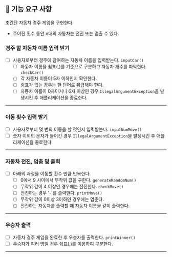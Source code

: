 ## 🚀 기능 요구 사항

초간단 자동차 경주 게임을 구현한다.

- 주어진 횟수 동안 n대의 자동차는 전진 또는 멈출 수 있다.

### 경주 할 자동차 이름 입력 받기
- [ ] 사용자로부터 경주에 참여하는 자동차 이름을 입력받는다. `inputCar()`
  - [ ] 자동차 이름을 쉼표(,)를 기준으로 구분하고 자동차 개수를 파악한다. `checkCar()`
  - [ ] 각 자동차 이름이 5자 이하인지 확인한다. 
  - [ ] 쉼표가 없는 경우는 한 단어로 취급해야 한다.
  - [ ] 자동차 이름이 0자이거나 6자 이상인 경우 `IllegalArgumentException`을 발생시킨 후 애플리케이션을 종료한다.
---
### 이동 횟수 입력 받기
- [ ] 사용자로부터 몇 번의 이동을 할 것인지 입력받는다. `inputNumMove()`
- [ ] 숫자 이외의 문자가 들어간 경우 `IllegalArgumentException`을 발생시킨 후 애플리케이션을 종료한다.
---
### 자동차 전진, 멈춤 및 출력
- [ ] 아래의 과정을 이동할 횟수 만큼 반복한다.
  - [ ] 0에서 9 사이에서 무작위 값을 구한다. `generateRandomNum()`
  - [ ] 무작위 값이 4 이상인 경우에는 전진한다. `checkMove()`
  - [ ] 전진하는 경우 '-'를 출력한다. `printMove()`
  - [ ] 무작위 값이 0이상 3이하인 경우에는 멈춘다.
  - [ ] 전진하는 자동차를 출력할 때 자동차 이름을 같이 출력한다.
---
### 우승자 출력
- [ ] 자동차 경주 게임을 완료한 후 우승자를 출력한다. `printWinner()`
- [ ] 우승자가 여러 명일 경우 쉼표(,)를 이용하여 구분한다.
---
